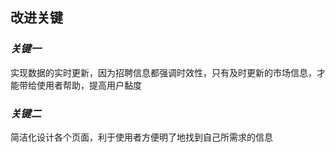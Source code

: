 ## **改进关键**

  ### *关键一*
实现数据的实时更新，因为招聘信息都强调时效性，只有及时更新的市场信息，才能带给使用者帮助，提高用户黏度



### *关键二* 
简洁化设计各个页面，利于使用者方便明了地找到自己所需求的信息

